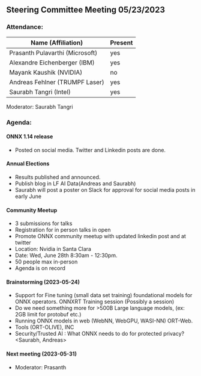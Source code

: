## Steering Committee Meeting 05/23/2023

### Attendance:

| Name (Affiliation)              | Present  |
| ------------------------------- | -------- |
| Prasanth Pulavarthi (Microsoft) | yes |
| Alexandre Eichenberger (IBM)    | yes |
| Mayank Kaushik (NVIDIA)         | no |
| Andreas Fehlner (TRUMPF Laser)  | yes |
| Saurabh Tangri (Intel)          | yes |

Moderator: Saurabh Tangri

### Agenda:

  #### ONNX 1.14 release
  - Posted on social media. Twitter and Linkedin posts are done.
 
  #### Annual Elections
  - Results published and announced.
  - Publish blog in LF AI Data(Andreas and Saurabh)
  - Saurabh will post a poster on Slack for approval for social media posts in early June

  #### Community Meetup
  - 3 submissions for talks
  - Registration for in person talks in open
  - Promote ONNX community meetup with updated linkedin post and at twitter
  - Location: Nvidia in Santa Clara
  - Date: Wed, June 28th 8:30am - 12:30pm.
  - 50 people max in-person
  - Agenda is on record
  
  #### Brainstorming (2023-05-24)
  - Support for Fine tuning (small data set training) foundational models for ONNX operators. ONNXRT Training session (Possibly a session)  <Alex>
  - Do we need something more for >500B Large language models, (ex: 2GB limit for protobuf etc.) <Prasanth>
  - Running ONNX models in web (WebNN, WebGPU, WASI-NN) ORT-Web. <Saurabh>
  - Tools (ORT-OLIVE), INC <Prasnath>
  - Security/Trusted AI : What ONNX needs to do for protected privacy? <Saurabh, Andreas>
  
  #### Next meeting (2023-05-31)
  - Moderator: Prasanth
